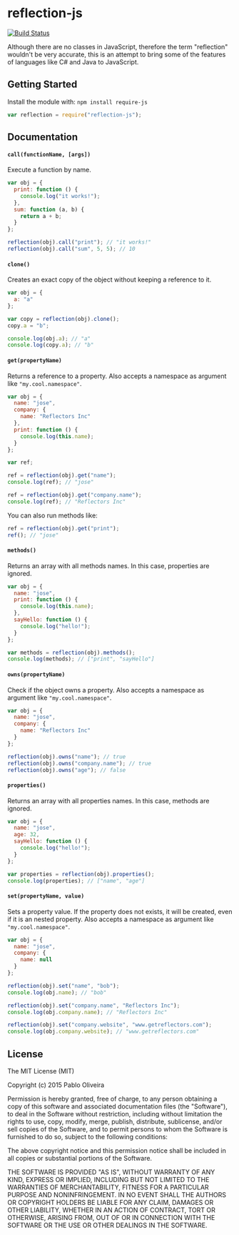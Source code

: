 # reflection-js

[![Build Status](https://api.travis-ci.org/poliveira/reflection-js.png)](https://api.travis-ci.org/poliveira/reflection-js)

Although there are no classes in JavaScript, therefore the term "reflection" wouldn't be very accurate, this is an attempt to bring some of the features of languages like C# and Java to JavaScript.

## Getting Started
Install the module with: `npm install require-js`

```javascript
var reflection = require("reflection-js");
```

## Documentation

#### `call(functionName, [args])`
Execute a function by name.

```javascript
var obj = {
  print: function () {
    console.log("it works!");
  },
  sum: function (a, b) {
    return a + b;
  }
};

reflection(obj).call("print"); // "it works!"
reflection(obj).call("sum", 5, 5); // 10
```

#### `clone()`
Creates an exact copy of the object without keeping a reference to it.

```javascript
var obj = {
  a: "a"
};

var copy = reflection(obj).clone();
copy.a = "b";

console.log(obj.a); // "a"
console.log(copy.a); // "b"
```

#### `get(propertyName)`
Returns a reference to a property. Also accepts a namespace as argument like `"my.cool.namespace"`.

```javascript
var obj = {
  name: "jose",
  company: {
    name: "Reflectors Inc"
  },
  print: function () {
    console.log(this.name);
  }
};

var ref;

ref = reflection(obj).get("name");
console.log(ref); // "jose"

ref = reflection(obj).get("company.name");
console.log(ref); // "Reflectors Inc"
```

You can also run methods like:

```javascript
ref = reflection(obj).get("print");
ref(); // "jose"
```

#### `methods()`
Returns an array with all methods names. In this case, properties are ignored.

```javascript
var obj = {
  name: "jose",
  print: function () {
    console.log(this.name);
  },
  sayHello: function () {
    console.log("hello!");
  }
};

var methods = reflection(obj).methods();
console.log(methods); // ["print", "sayHello"]
```

#### `owns(propertyName)`
Check if the object owns a property. Also accepts a namespace as argument like `"my.cool.namespace"`.

```javascript
var obj = {
  name: "jose",
  company: {
    name: "Reflectors Inc"
  }
};

reflection(obj).owns("name"); // true
reflection(obj).owns("company.name"); // true
reflection(obj).owns("age"); // false
```

#### `properties()`
Returns an array with all properties names. In this case, methods are ignored.

```javascript
var obj = {
  name: "jose",
  age: 32,
  sayHello: function () {
    console.log("hello!");
  }
};

var properties = reflection(obj).properties();
console.log(properties); // ["name", "age"]
```

#### `set(propertyName, value)`
Sets a property value. If the property does not exists, it will be created, even if it is an nested property.
Also accepts a namespace as argument like `"my.cool.namespace"`.

```javascript
var obj = {
  name: "jose",
  company: {
    name: null
  }
};

reflection(obj).set("name", "bob");
console.log(obj.name); // "bob"

reflection(obj).set("company.name", "Reflectors Inc");
console.log(obj.company.name); // "Reflectors Inc"

reflection(obj).set("company.website", "www.getreflectors.com");
console.log(obj.company.website); // "www.getreflectors.com"
```

## License

The MIT License (MIT)

Copyright (c) 2015 Pablo Oliveira

Permission is hereby granted, free of charge, to any person obtaining a copy
of this software and associated documentation files (the "Software"), to deal
in the Software without restriction, including without limitation the rights
to use, copy, modify, merge, publish, distribute, sublicense, and/or sell
copies of the Software, and to permit persons to whom the Software is
furnished to do so, subject to the following conditions:

The above copyright notice and this permission notice shall be included in all
copies or substantial portions of the Software.

THE SOFTWARE IS PROVIDED "AS IS", WITHOUT WARRANTY OF ANY KIND, EXPRESS OR
IMPLIED, INCLUDING BUT NOT LIMITED TO THE WARRANTIES OF MERCHANTABILITY,
FITNESS FOR A PARTICULAR PURPOSE AND NONINFRINGEMENT. IN NO EVENT SHALL THE
AUTHORS OR COPYRIGHT HOLDERS BE LIABLE FOR ANY CLAIM, DAMAGES OR OTHER
LIABILITY, WHETHER IN AN ACTION OF CONTRACT, TORT OR OTHERWISE, ARISING FROM,
OUT OF OR IN CONNECTION WITH THE SOFTWARE OR THE USE OR OTHER DEALINGS IN THE
SOFTWARE.
